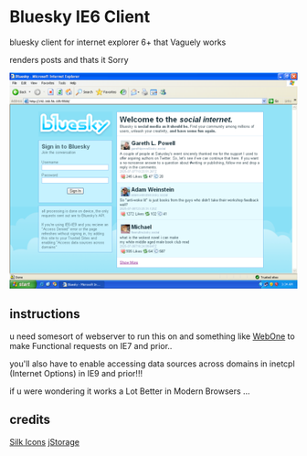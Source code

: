 # Bluesky IE6 Client
bluesky client for internet explorer 6+ that Vaguely works

renders posts and thats it Sorry

![preview](https://raw.githubusercontent.com/valkalyne/bluesky-ie6-client/refs/heads/main/preview.png)

## instructions

u need somesort of webserver to run this on and something like [WebOne](https://github.com/atauenis/webone) to make Functional requests on IE7 and prior..

you'll also have to enable accessing data sources across domains in inetcpl (Internet Options) in IE9 and prior!!!

if u were wondering it works a Lot Better in Modern Browsers ...

## credits
[Silk Icons](https://github.com/legacy-icons/famfamfam-silk)
[jStorage](https://github.com/andris9/jStorage)

